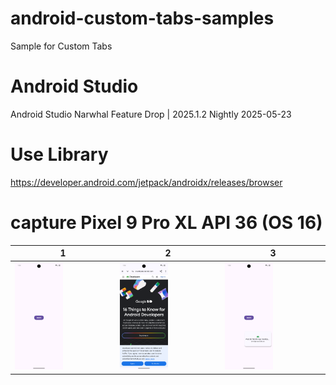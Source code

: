 # android-custom-tabs-samples
Sample for Custom Tabs

# Android Studio

Android Studio Narwhal Feature Drop | 2025.1.2 Nightly 2025-05-23

# Use Library
https://developer.android.com/jetpack/androidx/releases/browser

# capture Pixel 9 Pro XL API 36 (OS 16)
| 1                              | 2                              | 3                              |
--------------------------------|--------------------------------|-------------------------------- 
| <img src="./JavaDemo/1.png" width=50%/> | <img src="./JavaDemo/2.png" width=50%/> | <img src="./JavaDemo/3.png" width=50%/> |
